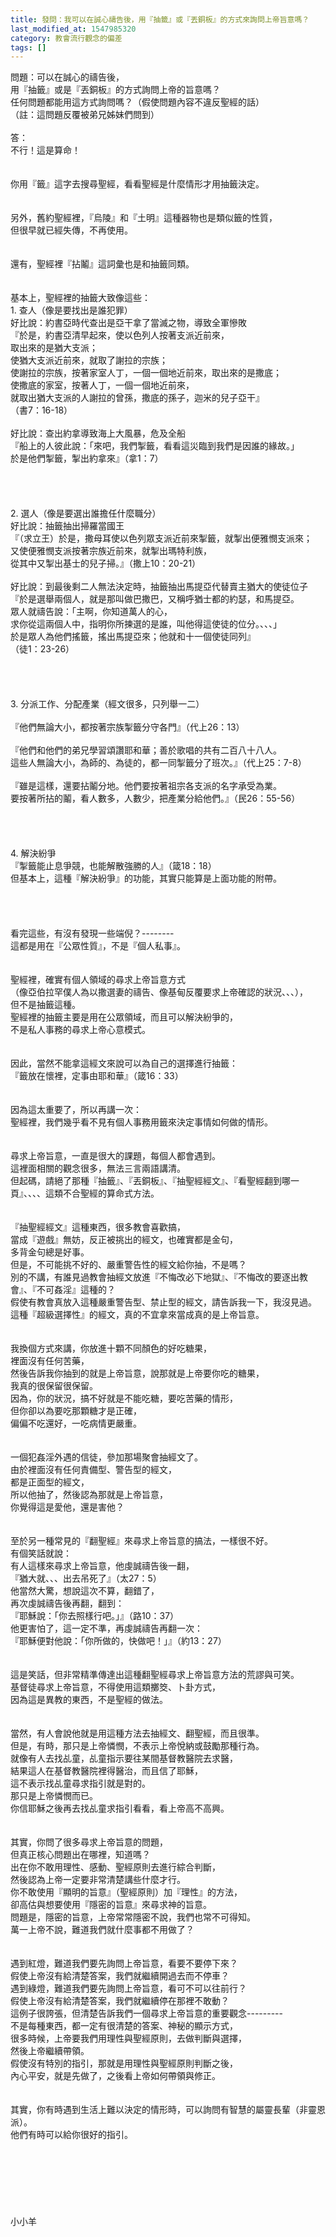 ```yaml
---
title: 發問：我可以在誠心禱告後，用『抽籤』或『丟銅板』的方式來詢問上帝旨意嗎？
last_modified_at: 1547985320
category: 教會流行觀念的偏差
tags: []
---
```


<p>問題：可以在誠心的禱告後，<br/>用『抽籤』或是『丟銅板』的方式詢問上帝的旨意嗎？<br/>任何問題都能用這方式詢問嗎？（假使問題內容不違反聖經的話）<br/>（註：這問題反覆被弟兄姊妹們問到）<br/><!--more--><br/>答：<br/>不行！這是算命！<br/><br/><br/>你用『籤』這字去搜尋聖經，看看聖經是什麼情形才用抽籤決定。<br/><br/><br/>另外，舊約聖經裡，『烏陵』和『土明』這種器物也是類似籤的性質，<br/>但很早就已經失傳，不再使用。<br/><br/><br/>還有，聖經裡『拈鬮』這詞彙也是和抽籤同類。<br/><br/><br/>基本上，聖經裡的抽籤大致像這些：<br/>1.	查人（像是要找出是誰犯罪）<br/>好比說：約書亞時代查出是亞干拿了當滅之物，導致全軍慘敗<br/>『於是，約書亞清早起來，使以色列人按著支派近前來，<br/>取出來的是猶大支派；<br/>使猶大支派近前來，就取了謝拉的宗族；<br/>使謝拉的宗族，按著家室人丁，一個一個地近前來，取出來的是撒底；<br/>使撒底的家室，按著人丁，一個一個地近前來，<br/>就取出猶大支派的人謝拉的曾孫，撒底的孫子，迦米的兒子亞干』<br/>（書7：16-18）<br/><br/>好比說：查出約拿導致海上大風暴，危及全船<br/>『船上的人彼此說：「來吧，我們掣籤，看看這災臨到我們是因誰的緣故。」<br/>於是他們掣籤，掣出約拿來』（拿1：7）<br/><br/><br/><br/><br/>2.	選人（像是要選出誰擔任什麼職分）<br/>好比說：抽籤抽出掃羅當國王<br/>『（求立王）於是，撒母耳使以色列眾支派近前來掣籤，就掣出便雅憫支派來；<br/>又使便雅憫支派按著宗族近前來，就掣出瑪特利族，<br/>從其中又掣出基士的兒子掃。』（撒上10：20-21）<br/><br/>好比說：到最後剩二人無法決定時，抽籤抽出馬提亞代替賣主猶大的使徒位子<br/>『於是選舉兩個人，就是那叫做巴撒巴，又稱呼猶士都的約瑟，和馬提亞。<br/>眾人就禱告說：「主啊，你知道萬人的心，<br/>求你從這兩個人中，指明你所揀選的是誰，叫他得這使徒的位分。、、、」<br/>於是眾人為他們搖籤，搖出馬提亞來；他就和十一個使徒同列』<br/>（徒1：23-26）<br/><br/><br/><br/><br/>3.	分派工作、分配產業（經文很多，只列舉一二）<br/><br/>『他們無論大小，都按著宗族掣籤分守各門』（代上26：13）<br/><br/>『他們和他們的弟兄學習頌讚耶和華；善於歌唱的共有二百八十八人。<br/>這些人無論大小，為師的、為徒的，都一同掣籤分了班次。』（代上25：7-8）<br/><br/>『雖是這樣，還要拈鬮分地。他們要按著祖宗各支派的名字承受為業。<br/>要按著所拈的鬮，看人數多，人數少，把產業分給他們。』（民26：55-56）<br/><br/><br/><br/><br/>4.	解決紛爭<br/>『掣籤能止息爭競，也能解散強勝的人』（箴18：18）<br/>但基本上，這種『解決紛爭』的功能，其實只能算是上面功能的附帶。<br/><br/><br/><br/><br/>看完這些，有沒有發現一些端倪？--------<br/>這都是用在『公眾性質』，不是『個人私事』。<br/><br/><br/>聖經裡，確實有個人領域的尋求上帝旨意方式<br/>（像亞伯拉罕僕人為以撒選妻的禱告、像基甸反覆要求上帝確認的狀況、、、），<br/>但不是抽籤這種。<br/>聖經裡的抽籤主要是用在公眾領域，而且可以解決紛爭的，<br/>不是私人事務的尋求上帝心意模式。<br/><br/><br/>因此，當然不能拿這經文來說可以為自己的選擇進行抽籤：<br/>『籤放在懷裡，定事由耶和華』（箴16：33）<br/><br/><br/>因為這太重要了，所以再講一次：<br/>聖經裡，我們幾乎看不見有個人事務用籤來決定事情如何做的情形。<br/><br/><br/>尋求上帝旨意，一直是很大的課題，每個人都會遇到。<br/>這裡面相關的觀念很多，無法三言兩語講清。<br/>但起碼，請絕了那種『抽籤』、『丟銅板』、『抽聖經經文』、『看聖經翻到哪一頁』、、、、這類不合聖經的算命式方法。<br/><br/><br/>『抽聖經經文』這種東西，很多教會喜歡搞，<br/>當成『遊戲』無妨，反正被挑出的經文，也確實都是金句，<br/>多背金句總是好事。<br/>但是，不可能挑不好的、嚴重警告性的經文給你抽，不是嗎？<br/>別的不講，有誰見過教會抽經文放進『不悔改必下地獄』、『不悔改的要逐出教會』、『不可姦淫』這種的？<br/>假使有教會真放入這種嚴重警告型、禁止型的經文，請告訴我一下，我沒見過。<br/>這種『超級選擇性』的經文，真的不宜拿來當成真的是上帝旨意。<br/><br/><br/>我換個方式來講，你放進十顆不同顏色的好吃糖果，<br/>裡面沒有任何苦藥，<br/>然後告訴我你抽到的就是上帝旨意，說那就是上帝要你吃的糖果，<br/>我真的很保留很保留。<br/>因為，你的狀況，搞不好就是不能吃糖，要吃苦藥的情形，<br/>但你卻以為要吃那顆糖才是正確，<br/>偏偏不吃還好，一吃病情更嚴重。<br/><br/><br/>一個犯姦淫外遇的信徒，參加那場聚會抽經文了。<br/>由於裡面沒有任何責備型、警告型的經文，<br/>都是正面型的經文，<br/>所以他抽了，然後認為那就是上帝旨意，<br/>你覺得這是愛他，還是害他？<br/><br/><br/>至於另一種常見的『翻聖經』來尋求上帝旨意的搞法，一樣很不好。<br/>有個笑話就說：<br/>有人這樣來尋求上帝旨意，他虔誠禱告後一翻，<br/>『猶大就、、、出去吊死了』（太27：5）<br/>他當然大驚，想說這次不算，翻錯了，<br/>再次虔誠禱告後再翻，翻到：<br/>『耶穌說：「你去照樣行吧。」』（路10：37）<br/>他更害怕了，這一定不準，再虔誠禱告再翻一次：<br/>『耶穌便對他說：「你所做的，快做吧！」』（約13：27）<br/><br/><br/>這是笑話，但非常精準傳達出這種翻聖經尋求上帝旨意方法的荒謬與可笑。<br/>基督徒尋求上帝旨意，不得使用這類擲筊、卜卦方式，<br/>因為這是異教的東西，不是聖經的做法。<br/><br/><br/>當然，有人會說他就是用這種方法去抽經文、翻聖經，而且很準。<br/>但是，有時，那只是上帝憐憫，不表示上帝悅納或鼓勵那種行為。<br/>就像有人去找乩童，乩童指示要往某間基督教醫院去求醫，<br/>結果這人在基督教醫院裡得醫治，而且信了耶穌，<br/>這不表示找乩童尋求指引就是對的。<br/>那只是上帝憐憫而已。<br/>你信耶穌之後再去找乩童求指引看看，看上帝高不高興。<br/><br/><br/>其實，你問了很多尋求上帝旨意的問題，<br/>但真正核心問題出在哪裡，知道嗎？<br/>出在你不敢用理性、感動、聖經原則去進行綜合判斷，<br/>然後認為上帝一定要非常清楚講些什麼才行。<br/>你不敢使用『顯明的旨意』（聖經原則）加『理性』的方法，<br/>卻高估與想要使用『隱密的旨意』來尋求神的旨意。<br/>問題是，隱密的旨意，上帝常常隱密不說，我們也常不可得知。<br/>萬一上帝不說，難道我們就什麼事都不用做了？<br/><br/><br/>遇到紅燈，難道我們要先詢問上帝旨意，看要不要停下來？<br/>假使上帝沒有給清楚答案，我們就繼續開過去而不停車？<br/>遇到綠燈，難道我們要先詢問上帝旨意，看可不可以往前行？<br/>假使上帝沒有給清楚答案，我們就繼續停在那裡不敢動？<br/>這例子很誇張，但清楚告訴我們一個尋求上帝旨意的重要觀念---------<br/>不是每種東西，都一定有很清楚的答案、神秘的顯示方式，<br/>很多時候，上帝要我們用理性與聖經原則，去做判斷與選擇，<br/>然後上帝繼續帶領。<br/>假使沒有特別的指引，那就是用理性與聖經原則判斷之後，<br/>內心平安，就是先做了，之後看上帝如何帶領與修正。<br/> <br/><br/>其實，你有時遇到生活上難以決定的情形時，可以詢問有智慧的屬靈長輩（非靈恩派）。<br/>他們有時可以給你很好的指引。<br/><br/><br/><br/><br/><br/><br/><br/>小小羊<br/><br/><br/><br/>
</p>